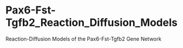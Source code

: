 # Pax6-Fst-Tgfb2_Reaction_Diffusion_Models
Reaction-Diffusion Models of the Pax6-Fst-Tgfb2 Gene Network

